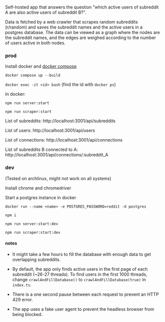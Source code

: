 Self-hosted app that answers the question "which active users of subreddit A are also active users of subreddit B?".

Data is fetched by a web crawler that scrapes random subreddits (r/random) and saves the subreddit names and the active users in a postgres database. 
The data can be viewed as a graph where the nodes are the subreddit names, and the edges are weighed according to the number of users active in both nodes.


### prod
Install docker and [docker compose](https://github.com/docker/compose)

`docker compose up --build`

`docker exec -it <id> bash` (find the id with `docker ps`)

In docker:

`npm run server:start`
  
`npm run scraper:start`

List of subreddits: http://localhost:3001/api/subreddits

List of users: http://localhost:3001/api/users

List of connections: http://localhost:3001/api/connections

List of subreddits B connected to A: http://localhost:3001/api/connections/:subreddit_A

### dev
(Tested on archlinux, might not work on all systems)

Install chrome and chromedriver

Start a postgres instance in docker

`docker run --name <name> -e POSTGRES_PASSWORD=reddit -d postgres`

`npm i`

`npm run server:start:dev`

`npm run scraper:start:dev`

#### notes

- It might take a few hours to fill the database with enough data to get overlapping subreddits.

- By default, the app only finds active users in the first page of each subreddit (~26-27 threads). To find users in the first 1000 threads, change `crawlAndFillDatabase()` to `crawlAndFillDatabase(true)` in `index.ts`.

- There is a one second pause between each request to prevent an HTTP 429 error.

- The app uses a fake user agent to prevent the headless browser from being blocked. 
